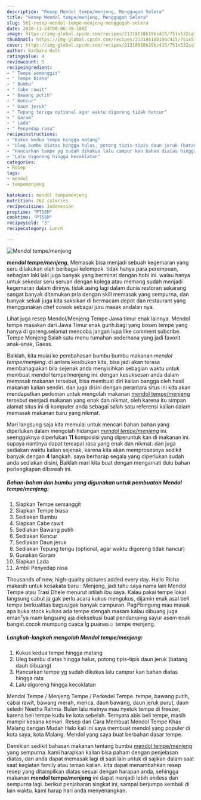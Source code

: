 ```yaml
---
description: "Resep Mendol tempe/menjeng, Menggugah Selera"
title: "Resep Mendol tempe/menjeng, Menggugah Selera"
slug: 561-resep-mendol-tempe-menjeng-menggugah-selera
date: 2020-11-24T08:06:49.188Z
image: https://img-global.cpcdn.com/recipes/21318618b19bc415/751x532cq70/mendol-tempemenjeng-foto-resep-utama.jpg
thumbnail: https://img-global.cpcdn.com/recipes/21318618b19bc415/751x532cq70/mendol-tempemenjeng-foto-resep-utama.jpg
cover: https://img-global.cpcdn.com/recipes/21318618b19bc415/751x532cq70/mendol-tempemenjeng-foto-resep-utama.jpg
author: Barbara Holt
ratingvalue: 4
reviewcount: 5
recipeingredient:
- " Tempe semanggit"
- " Tempe biasa"
- " Bumbu"
- " Cabe rawit"
- " Bawang putih"
- " Kencur"
- " Daun jeruk"
- " Tepung terigu optional agar waktu digoreng tidak hancur"
- " Garam"
- " Lada"
- " Penyedap rasa"
recipeinstructions:
- "Kukus kedua tempe hingga matang"
- "Uleg bumbu diatas hingga halus, potong tipis-tipis daun jeruk (batang dauh dibuang)"
- "Hancurkan tempe yg sudah dikukus lalu campur kan bahan diatas hingga rata"
- "Lalu digoreng hingga kecoklatan"
categories:
- Resep
tags:
- mendol
- tempemenjeng

katakunci: mendol tempemenjeng 
nutrition: 262 calories
recipecuisine: Indonesian
preptime: "PT16M"
cooktime: "PT56M"
recipeyield: "3"
recipecategory: Lunch

---
```



![Mendol tempe/menjeng](https://img-global.cpcdn.com/recipes/21318618b19bc415/751x532cq70/mendol-tempemenjeng-foto-resep-utama.jpg)

<b><i>mendol tempe/menjeng</i></b>, Memasak bisa menjadi sebuah kegemaran yang seru dilakukan oleh berbagai kelompok. tidak hanya para perempuan, sebagian laki laki juga banyak yang berminat dengan hobi ini. walau hanya untuk sekedar seru seruan dengan kolega atau memang sudah menjadi kegemaran dalam dirinya. tidak asing lagi dalam dunia restoran sekarang sangat banyak ditemukan pria dengan skill memasak yang sempurna, dan banyak sekali juga kita saksikan di bermacam depot dan restaurant yang menggunakan chef cowok sebagai juru masak andalan nya.

Lihat juga resep Mendol/Menjeng Tempe Jawa timur enak lainnya. Mendol tempe masakan dari Jawa Timur enak gurih.bagi yang bosen tempe yang hanya di goreng.selamat mencoba jangan lupa like comment subcribe. Tempe Menjeng Salah satu menu rumahan sederhana yang jadi favorit anak-anak, Gaess.

Baiklah, kita mulai ke pembahasan bumbu bumbu makanan <i>mendol tempe/menjeng</i>. di antara kesibukan kita, bisa jadi akan terasa membahagiakan bila sejenak anda menyisihkan sebagian waktu untuk membuat mendol tempe/menjeng ini. dengan kesuksesan anda dalam memasak makanan tersebut, bisa membuat diri kalian bangga oleh hasil makanan kalian sendiri. dan juga disini dengan perantara situs ini kita akan mendapatkan pedoman untuk mengolah makanan <u>mendol tempe/menjeng</u> tersebut menjadi makanan yang enak dan nikmat, oleh karena itu simpan alamat situs ini di komputer anda sebagai salah satu referensi kalian dalam memasak makanan baru yang nikmat.


Mari langsung saja kita memulai untuk mencari bahan bahan yang diperlukan dalam mengolah hidangan <u><i>mendol tempe/menjeng</i></u> ini. seenggaknya diperlukan <b>11</b> komposisi yang diperuntuk kan di makanan ini. supaya nantinya dapat tercapai rasa yang enak dan nikmat. dan juga sediakan waktu kalian sejenak, karena kita akan memprosesnya sedikit banyak dengan <b>4</b> langkah. saya berharap segala yang diperlukan sudah anda sediakan disini, Baiklah mari kita buat dengan mengamati dulu bahan perlengkapan dibawah ini.

<!--inarticleads1-->

##### Bahan-bahan dan bumbu yang digunakan untuk pembuatan Mendol tempe/menjeng:

1. Siapkan  Tempe semanggit
1. Siapkan  Tempe biasa
1. Sediakan  Bumbu
1. Siapkan  Cabe rawit
1. Sediakan  Bawang putih
1. Sediakan  Kencur
1. Sediakan  Daun jeruk
1. Sediakan  Tepung terigu (optional, agar waktu digoreng tidak hancur)
1. Gunakan  Garam
1. Siapkan  Lada
1. Ambil  Penyedap rasa


Thousands of new, high-quality pictures added every day. Hallo Richa makasih untuk kosakata baru : Menjeng, jadi tahu saya nama lain Mendol Tempe atau Trasi Dhele menurut istilah ibu saya. Kalau pakai tempe lokal langsung cabut ja gak perlu acara kukus mengukus, dijamin enak asal beli tempe berkualitas bagus/gak banyak campuran. Pagi²bingung mau masak apa buka stock kulkas ada tempe stengah masam kalau dibuang juga eman²ya mam langsung aja dieksekusi buat pendamping sayur asem enak banget.cocok mumpung cuaca lg puanas☺️ tempe menjeng. 

<!--inarticleads2-->

##### Langkah-langkah mengolah Mendol tempe/menjeng:

1. Kukus kedua tempe hingga matang
1. Uleg bumbu diatas hingga halus, potong tipis-tipis daun jeruk (batang dauh dibuang)
1. Hancurkan tempe yg sudah dikukus lalu campur kan bahan diatas hingga rata
1. Lalu digoreng hingga kecoklatan


Mendol Tempe / Menjeng Tempe / Perkedel Tempe. tempe, bawang putih, cabai rawit, bawang merah, merica, daun bawang, daun jeruk purut, daun seledri Neetha Rahma. Bulan lalu niatnya mau nyetok tempe di freezer, karena beli tempe kudu ke kota sebelah. Ternyata abis beli tempe, masih mampir kesana kemari. Resep dan Cara Membuat Mendol Tempe Khas Malang dengan Mudah Halo kali ini saya membuat mendol yang populer di kota saya, kota Malang. Mendol yang saya buat berbahan dasar tempe. 

Demikian sedikit bahasan makanan tentang bumbu <u>mendol tempe/menjeng</u> yang sempurna. kami harapkan kalian bisa paham dengan penjelasan diatas, dan anda dapat memasak lagi di saat lain untuk di sajikan dalam saat saat kegiatan family atau teman kalian. kita dapat menambahkan resep resep yang ditampilkan diatas sesuai dengan harapan anda, sehingga makanan <b>mendol tempe/menjeng</b> ini dapat menjadi lebih endess dan sempurna lagi. berikut penjabaran singkat ini, sampai berjumpa kembali di lain waktu. kami harap hari anda menyenangkan.
